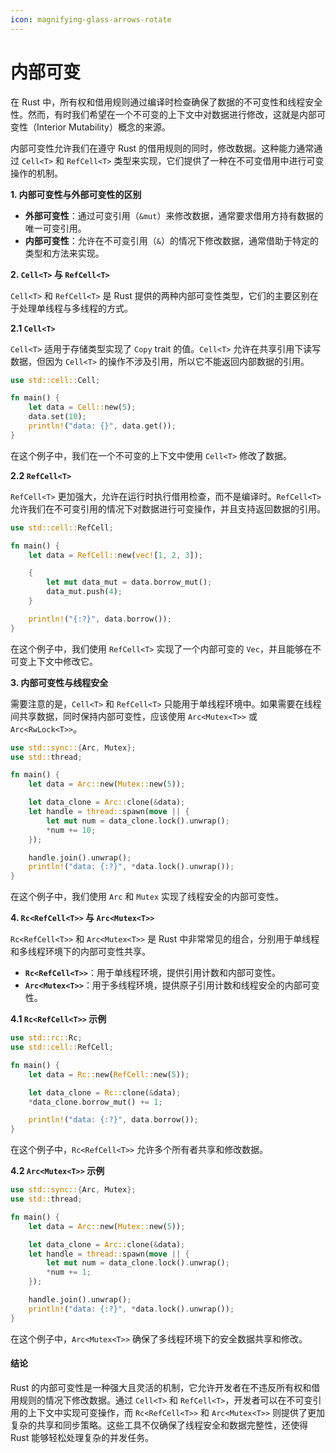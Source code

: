 ```yaml
---
icon: magnifying-glass-arrows-rotate
---
```


# 内部可变

在 Rust 中，所有权和借用规则通过编译时检查确保了数据的不可变性和线程安全性。然而，有时我们希望在一个不可变的上下文中对数据进行修改，这就是内部可变性（Interior Mutability）概念的来源。

内部可变性允许我们在遵守 Rust 的借用规则的同时，修改数据。这种能力通常通过 `Cell<T>` 和 `RefCell<T>` 类型来实现，它们提供了一种在不可变借用中进行可变操作的机制。

**1. 内部可变性与外部可变性的区别**

* **外部可变性**：通过可变引用（`&mut`）来修改数据，通常要求借用方持有数据的唯一可变引用。
* **内部可变性**：允许在不可变引用（`&`）的情况下修改数据，通常借助于特定的类型和方法来实现。

**2. `Cell<T>` 与 `RefCell<T>`**

`Cell<T>` 和 `RefCell<T>` 是 Rust 提供的两种内部可变性类型，它们的主要区别在于处理单线程与多线程的方式。

**2.1 `Cell<T>`**

`Cell<T>` 适用于存储类型实现了 `Copy` trait 的值。`Cell<T>` 允许在共享引用下读写数据，但因为 `Cell<T>` 的操作不涉及引用，所以它不能返回内部数据的引用。

```rust
use std::cell::Cell;

fn main() {
    let data = Cell::new(5);
    data.set(10);
    println!("data: {}", data.get());
}
```

在这个例子中，我们在一个不可变的上下文中使用 `Cell<T>` 修改了数据。

**2.2 `RefCell<T>`**

`RefCell<T>` 更加强大，允许在运行时执行借用检查，而不是编译时。`RefCell<T>` 允许我们在不可变引用的情况下对数据进行可变操作，并且支持返回数据的引用。

```rust
use std::cell::RefCell;

fn main() {
    let data = RefCell::new(vec![1, 2, 3]);

    {
        let mut data_mut = data.borrow_mut();
        data_mut.push(4);
    }

    println!("{:?}", data.borrow());
}
```

在这个例子中，我们使用 `RefCell<T>` 实现了一个内部可变的 `Vec`，并且能够在不可变上下文中修改它。

**3. 内部可变性与线程安全**

需要注意的是，`Cell<T>` 和 `RefCell<T>` 只能用于单线程环境中。如果需要在线程间共享数据，同时保持内部可变性，应该使用 `Arc<Mutex<T>>` 或 `Arc<RwLock<T>>`。

```rust
use std::sync::{Arc, Mutex};
use std::thread;

fn main() {
    let data = Arc::new(Mutex::new(5));

    let data_clone = Arc::clone(&data);
    let handle = thread::spawn(move || {
        let mut num = data_clone.lock().unwrap();
        *num += 10;
    });

    handle.join().unwrap();
    println!("data: {:?}", *data.lock().unwrap());
}
```

在这个例子中，我们使用 `Arc` 和 `Mutex` 实现了线程安全的内部可变性。

**4. `Rc<RefCell<T>>` 与 `Arc<Mutex<T>>`**

`Rc<RefCell<T>>` 和 `Arc<Mutex<T>>` 是 Rust 中非常常见的组合，分别用于单线程和多线程环境下的内部可变性共享。

* **`Rc<RefCell<T>>`**：用于单线程环境，提供引用计数和内部可变性。
* **`Arc<Mutex<T>>`**：用于多线程环境，提供原子引用计数和线程安全的内部可变性。

**4.1 `Rc<RefCell<T>>` 示例**

```rust
use std::rc::Rc;
use std::cell::RefCell;

fn main() {
    let data = Rc::new(RefCell::new(5));

    let data_clone = Rc::clone(&data);
    *data_clone.borrow_mut() += 1;

    println!("data: {:?}", data.borrow());
}
```

在这个例子中，`Rc<RefCell<T>>` 允许多个所有者共享和修改数据。

**4.2 `Arc<Mutex<T>>` 示例**

```rust
use std::sync::{Arc, Mutex};
use std::thread;

fn main() {
    let data = Arc::new(Mutex::new(5));

    let data_clone = Arc::clone(&data);
    let handle = thread::spawn(move || {
        let mut num = data_clone.lock().unwrap();
        *num += 1;
    });

    handle.join().unwrap();
    println!("data: {:?}", *data.lock().unwrap());
}
```

在这个例子中，`Arc<Mutex<T>>` 确保了多线程环境下的安全数据共享和修改。

#### 结论

Rust 的内部可变性是一种强大且灵活的机制，它允许开发者在不违反所有权和借用规则的情况下修改数据。通过 `Cell<T>` 和 `RefCell<T>`，开发者可以在不可变引用的上下文中实现可变操作，而 `Rc<RefCell<T>>` 和 `Arc<Mutex<T>>` 则提供了更加复杂的共享和同步策略。这些工具不仅确保了线程安全和数据完整性，还使得 Rust 能够轻松处理复杂的并发任务。
